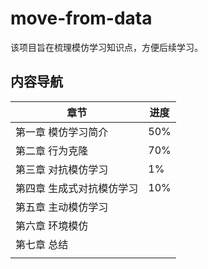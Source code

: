 # move-from-data
该项目旨在梳理模仿学习知识点，方便后续学习。



## 内容导航

| 章节                      | 进度 |
| ------------------------- | ---- |
| 第一章 模仿学习简介       | 50%  |
| 第二章 行为克隆           | 70%  |
| 第三章 对抗模仿学习       | 1%   |
| 第四章 生成式对抗模仿学习 | 10%  |
| 第五章 主动模仿学习       |      |
| 第六章 环境模仿           |      |
| 第七章 总结               |      |
|                           |      |

